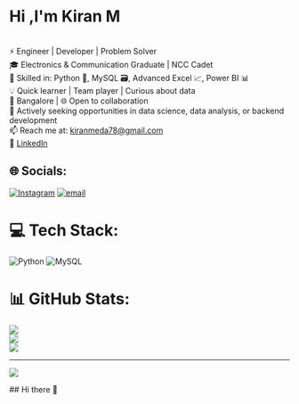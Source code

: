 # Hi ,I'm Kiran M
<br>⚡ Engineer | Developer | Problem Solver  <br>🎓 Electronics & Communication Graduate | NCC Cadet  <br>🧰 Skilled in: Python 🐍, MySQL 🗃️, Advanced Excel 📈, Power BI 📊  <br>💡 Quick learner | Team player | Curious about data  <br>📍 Bangalore | 🌐 Open to collaboration  <br>🎯 Actively seeking opportunities in data science, data analysis, or backend development  <br>📫 Reach me at: kiranmeda78@gmail.com  <br>🔗 [LinkedIn](https://www.linkedin.com/in/kiran-m-b1941b280)<br>


## 🌐 Socials:
[![Instagram](https://img.shields.io/badge/Instagram-%23E4405F.svg?logo=Instagram&logoColor=white)](https://instagram.com/kiran_meda_13) [![email](https://img.shields.io/badge/Email-D14836?logo=gmail&logoColor=white)](mailto:kiranmeda78@gmail.com) 

# 💻 Tech Stack:
![Python](https://img.shields.io/badge/python-3670A0?style=for-the-badge&logo=python&logoColor=ffdd54) ![MySQL](https://img.shields.io/badge/mysql-4479A1.svg?style=for-the-badge&logo=mysql&logoColor=white)
# 📊 GitHub Stats:
![](https://github-readme-stats.vercel.app/api?username=KiranMeda12&theme=vue-dark&hide_border=false&include_all_commits=true&count_private=true)<br/>
![](https://nirzak-streak-stats.vercel.app/?user=KiranMeda12&theme=vue-dark&hide_border=false)<br/>
![](https://github-readme-stats.vercel.app/api/top-langs/?username=KiranMeda12&theme=vue-dark&hide_border=false&include_all_commits=true&count_private=true&layout=compact)

---
[![](https://visitcount.itsvg.in/api?id=KiranMeda12&icon=0&color=0)](https://visitcount.itsvg.in)

<!-- Proudly created with GPRM ( https://gprm.itsvg.in ) -->## Hi there 👋

<!--
**KiranMeda12/KiranMeda12** is a ✨ _special_ ✨ repository because its `README.md` (this file) appears on your GitHub profile.

Here are some ideas to get you started:

- 🔭 I’m currently working on ...
- 🌱 I’m currently learning ...
- 👯 I’m looking to collaborate on ...
- 🤔 I’m looking for help with ...
- 💬 Ask me about ...
- 📫 How to reach me: ...
- 😄 Pronouns: ...
- ⚡ Fun fact: ...
-->
